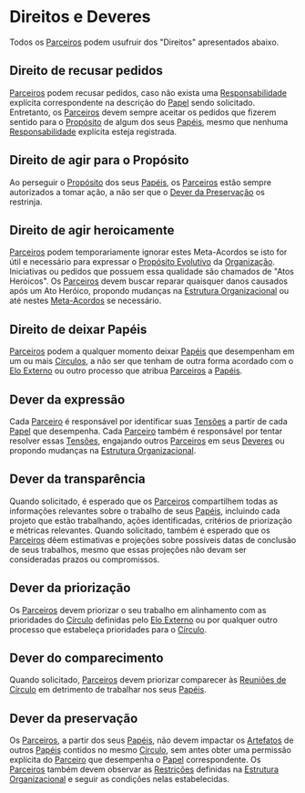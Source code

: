 # Direitos e Deveres
Todos os [Parceiros][parceiros] podem usufruir dos "Direitos" apresentados abaixo.

## Direito de recusar pedidos
[Parceiros][parceiros] podem recusar pedidos, caso não exista uma [Responsabilidade][papeis] explícita correspondente na descrição do [Papel][papeis] sendo solicitado. Entretanto, os [Parceiros][parceiros] devem sempre aceitar os pedidos que fizerem sentido para o [Propósito][papeis] de algum dos seus [Papéis][papeis], mesmo que nenhuma [Responsabilidade][papeis] explícita esteja registrada.

## Direito de agir para o Propósito
Ao perseguir o [Propósito][papeis] dos seus [Papéis][papeis], os [Parceiros][parceiros] estão sempre autorizados a tomar ação, a não ser que o [Dever da Preservação][dever-da-preservacao] os restrinja.

## Direito de agir heroicamente
[Parceiros][parceiros] podem temporariamente ignorar estes Meta-Acordos se isto for útil e necessário para expressar o [Propósito Evolutivo][proposito-evolutivo] da [Organização][organizacao]. Iniciativas ou pedidos que possuem essa qualidade são chamados de "Atos Heróicos". Os [Parceiros][parceiros] devem buscar reparar quaisquer danos causados após um Ato Heróico, propondo mudanças na [Estrutura Organizacional][estrutura-organizacional] ou até nestes [Meta-Acordos](#meta-acordos) se necessário.

## Direito de deixar Papéis
[Parceiros][parceiros] podem a qualquer momento deixar [Papéis][papeis] que desempenham em um ou mais [Círculos][circulos], a não ser que tenham de outra forma acordado com o [Elo Externo][elo-externo] ou outro processo que atribua [Parceiros][parceiros] a [Papéis][papeis].

## Dever da expressão
Cada [Parceiro][parceiros] é responsável por identificar suas [Tensões][tensoes] a partir de cada [Papel][papeis] que desempenha. Cada [Parceiro][parceiros] também é responsável por tentar resolver essas [Tensões][tensoes], engajando outros [Parceiros][parceiros] em seus [Deveres][direitos-e-deveres] ou propondo mudanças na [Estrutura Organizacional][estrutura-organizacional].

## Dever da transparência
Quando solicitado, é esperado que os [Parceiros][parceiros] compartilhem todas as informações relevantes sobre o trabalho de seus [Papéis][papeis], incluindo cada projeto que estão trabalhando, ações identificadas, critérios de priorização e métricas relevantes. Quando solicitado, também é esperado que os [Parceiros][parceiros] dêem estimativas e projeções sobre possíveis datas de conclusão de seus trabalhos, mesmo que essas projeções não devam ser consideradas prazos ou compromissos.

## Dever da priorização
Os [Parceiros][parceiros] devem priorizar o seu trabalho em alinhamento com as prioridades do [Círculo][circulos] definidas pelo [Elo Externo][elo-externo] ou por qualquer outro processo que estabeleça prioridades para o [Círculo][circulos].

## Dever do comparecimento
Quando solicitado, [Parceiros][parceiros] devem priorizar comparecer às [Reuniões de Círculo][reunioes-de-circulo] em detrimento de trabalhar nos seus [Papéis][papeis].

## Dever da preservação
Os [Parceiros][parceiros], a partir dos seus [Papéis][papeis], não devem impactar os [Artefatos][papeis] de outros [Papéis][papeis] contidos no mesmo [Círculo][circulos], sem antes obter uma permissão explícita do [Parceiro][parceiros] que desempenha o [Papel][papeis] correspondente. Os [Parceiros][parceiros] também devem observar as [Restrições][restricoes] definidas na [Estrutura Organizacional][estrutura-organizacional] e seguir as condições nelas estabelecidas.

[direitos-e-deveres]: #direitos-e-deveres
[dever-da-preservacao]: #dever-da-preservacao

[organizacao]: organizacao.md
[proposito-evolutivo]: organizacao.md#proposito-evolutivo
[parceiros]: organizacao.md#parceiros
[tensoes]: organizacao.md#tensoes

[estrutura-organizacional]: estrutura-organizacional.md
[papeis]: estrutura-organizacional.md#papeis
[restricoes]: estrutura-organizacional.md#restricoes
[circulos]: estrutura-organizacional.md#circulos

[reunioes-de-circulo]: reunioes-de-circulo.md

[elo-externo]: papeis-essenciais.md#elo-externo
